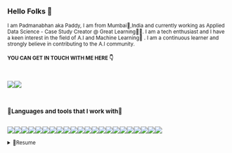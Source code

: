 ### Hello Folks 👋
<bl>
<small>I am Padmanabhan aka Paddy, I am from Mumbai🌴,India and currently working as Applied Data Science - Case Study Creator @ Great Learning🧑‍💻.
I am a tech enthusiast and I have a keen interest in the field of A.I and Machine Learning🤖 . I am a continuous learner and strongly believe in contributing to the A.I community.

  
<h4>YOU CAN GET IN TOUCH WITH ME HERE 👇</h4>  
<br>
<div class="contact" style="display:flex">
  
<a href = "https://www.linkedin.com/in/padmanabhan-poraiyar-0618a6191/"><img src='https://img.shields.io/badge/LinkedIn-0077B5?style=for-the-badge&logo=linkedin&logoColor=white'></a>
  
<a href="mailto:padmanabhanpaddy10@gmail.com?subject=subject&cc=cc@gmail.com"><img src="https://img.shields.io/badge/Gmail-D14836?style=for-the-badge&logo=gmail&logoColor=white"></a>
  
</div>

<br>  
 
<h3>🔧Languages and tools that I work with🔧</h3>

<bl>

  <br>

<div class='badge-container' style='display:flex'>
<img src="https://img.shields.io/badge/TensorFlow-FF6F00?style=for-the-badge&logo=tensorflow&logoColor=white">
<img src="https://img.shields.io/badge/Python-FFD43B?style=for-the-badge&logo=python&logoColor=darkgreen">
<img src="https://img.shields.io/badge/flask-%23000.svg?style=for-the-badge&logo=flask&logoColor=white">
<img src="https://img.shields.io/badge/opencv-%23white.svg?style=for-the-badge&logo=opencv&logoColor=white">
<img src="https://img.shields.io/badge/scikit_learn-F7931E?style=for-the-badge&logo=scikit-learn&logoColor=white">
<img src="https://img.shields.io/badge/jupyter-%23FA0F00.svg?style=for-the-badge&logo=jupyter&logoColor=white">
<img src="https://img.shields.io/badge/pycharm-143?style=for-the-badge&logo=pycharm&logoColor=black&color=black&labelColor=green">
<img src="https://img.shields.io/badge/Visual%20Studio%20Code-0078d7.svg?style=for-the-badge&logo=visual-studio-code&logoColor=white">
<img src="https://img.shields.io/badge/Spyder-838485?style=for-the-badge&logo=spyder%20ide&logoColor=maroon">
<img src="https://img.shields.io/badge/git-%23F05033.svg?style=for-the-badge&logo=git&logoColor=white">
<img src="https://img.shields.io/badge/SciPy-654FF0?style=for-the-badge&logo=SciPy&logoColor=white">
<img src="https://img.shields.io/badge/Streamlit-FF4B4B?style=for-the-badge&logo=Streamlit&logoColor=white">
<img src="https://img.shields.io/badge/Linux-FCC624?style=for-the-badge&logo=linux&logoColor=black">
<img src="https://img.shields.io/badge/PowerBI-F2C811?style=for-the-badge&logo=Power%20BI&logoColor=white">
<img src="https://img.shields.io/badge/Tableau-E97627?style=for-the-badge&logo=Tableau&logoColor=white">
<img src="https://img.shields.io/badge/Keras-%23D00000.svg?style=for-the-badge&logo=Keras&logoColor=white">
<img src="https://img.shields.io/badge/Plotly-%233F4F75.svg?style=for-the-badge&logo=plotly&logoColor=white">
<img src="https://img.shields.io/badge/pandas-%23150458.svg?style=for-the-badge&logo=pandas&logoColor=white">
<img src="https://img.shields.io/badge/mysql-%2300f.svg?style=for-the-badge&logo=mysql&logoColor=white">
<img src="https://img.shields.io/badge/MongoDB-%234ea94b.svg?style=for-the-badge&logo=mongodb&logoColor=white">
<img src="https://img.shields.io/badge/conda-342B029.svg?&style=for-the-badge&logo=anaconda&logoColor=white">
<img src="https://img.shields.io/badge/javascript-%23323330.svg?style=for-the-badge&logo=javascript&logoColor=%23F7DF1E">
<img sec="https://img.shields.io/badge/React-20232A?style=for-the-badge&logo=react&logoColor=61DAFB">
</div>


<br>

  
<details>
<summary>📄Resume</summary>
<h2>Education</h2>

<bl>  

• 📖BSC Computer Science

  🗓️ 2021-Present

  📍 <b>SIES COLLEGE OF ARTS,COMMERCE & SCIENCE,SION</b> - MUMBAI,INDIA
  
<h3>Work Experience🧑‍💼</h3>

<bl>

•👨‍💻 Data Science - Intern

🗓️ 2021-2022

📍 <b>Great Learning</b> - INDIA
  
•👨‍💻 Applied Data Science - Case Study Creator

🗓️ 2022-Present

📍 <b>Great Learning</b> - INDIA


</details>


